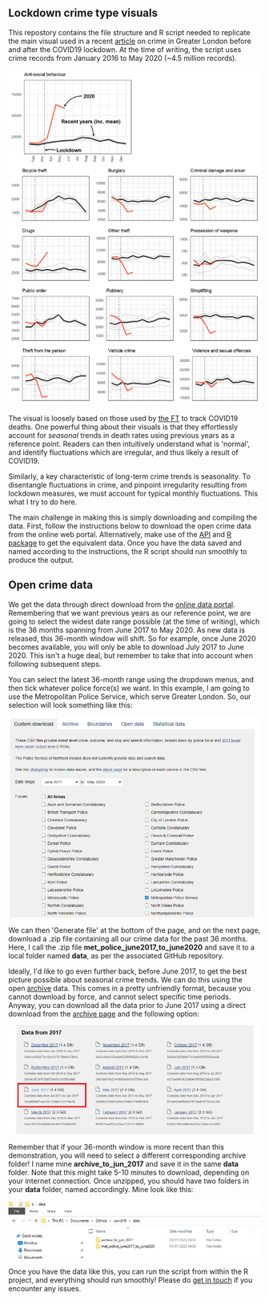 ## Lockdown crime type visuals

This repostory contains the file structure and R script needed to replicate the main visual used in a recent
[article](https://theconversation.com/lockdown-crime-trends-why-antisocial-behaviour-is-up-140479) on crime in Greater London before and after
the COVID19 lockdown. At the time of writing, the script uses crime records from January 2016 to May 2020 (~4.5 million records).

![](/visuals/full_met.png)

The visual is loosely based on those used by [the FT](https://www.ft.com/content/a26fbf7e-48f8-11ea-aeb3-955839e06441) to track COVID19 deaths.
One powerful thing about their visuals is that they effortlessly account for _seasonal_ trends in death rates using previous years as a reference point.
Readers can then intuitively understand what is 'normal', and identify fluctuations which are irregular, and thus likely a result of COVID19.

Similarly, a key characteristic of long-term crime trends is seasonality. To disentangle fluctuations in crime, and pinpoint irregularity resulting
from lockdown measures, we must account for typical monthly fluctuations. This what I try to do here.

The main challenge in making this is simply downloading and compiling the data. First, follow the instructions below
to download the open crime data from the online web portal. Alternatively, make use of the [API](https://data.police.uk/docs/) and 
[R package](https://github.com/njtierney/ukpolice) to get the equivalent data. Once you have the data saved and named according to the instructions,
the R script should run smoothly to produce the output.

## Open crime data

We get the data through direct download from the [online data portal](https://data.police.uk/data/).
Remembering that we want previous years as our reference point, we are going to select the widest date range possible (at the time of writing),
which is the 36 months spanning from June 2017 to May 2020. As new data is released, this 36-month window will shift. So for example, once June
2020 becomes available, you will only be able to download July 2017 to June 2020. This isn't a huge deal, but remember to take that into account 
when following subsequent steps.

You can select the latest 36-month range using the dropdown menus, and then tick whatever police force(s) we want. In this example, I am going to
use the Metropolitan Police Service, which serve Greater London. So, our selection will look something like this:

![](/img/dates_met.png)

We can then 'Generate file' at the bottom of the page, and on the next page, download a .zip file containing all our crime data for the past 36 months.
Here, I call the .zip file **met_police_june2017_to_june2020** and save it to a local folder named **data**, as per the associated GitHub repository.

Ideally, I'd like to go even further back, before June 2017, to get the best picture possible about seasonal crime trends. We can do this using the 
open [archive](https://data.police.uk/data/archive/) data. This comes in a pretty unfriendly format, because you cannot download by force, and cannot 
select specific time periods. Anyway, you can download all the data prior to June 2017 using a direct download from the 
[archive page](https://data.police.uk/data/archive/) and the following option:

![](/img/archive.png)

Remember that if your 36-month window is more recent than this demonstration, you will need to select a different corresponding archive folder! 
I name mine **archive_to_jun_2017** and save it in the same **data** folder. Note that this might take 5-10 minutes to download, depending on your 
internet connection. Once unzipped, you should have two folders in your **data** folder, named accordingly. Mine look like this:

![](/img/file_names.png)

Once you have the data like this, you can run the script from within the R project, and everything should run smoothly! Please
do [get in touch](https://www.samlangton.info/) if you encounter any issues.
